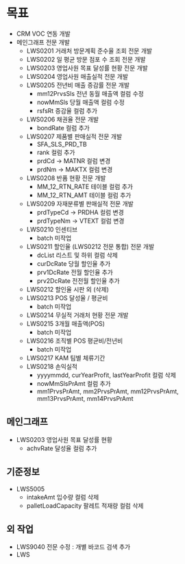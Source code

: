 
# 목표
- CRM VOC 연동 개발
- 메인그래프 전문 개발
	- LWS0201 거래처 방문계획 준수율 조회 전문 개발
	- LWS0202 일 평균 방문 점포 수 조회 전문 개발
	- LWS0203 영업사원 목표 달성률 현황 전문 개발
	- LWS0204 영업사원 매출실적 전문 개발
	- LWS0205 전년비 매출 증감률 전문 개발
		- mm12PrvsSls 전년 동월 매출액 컬럼 수정
		- nowMmSls 당월 매출액 컬럼 수정
		- rsfsRt 증감율 컬럼 추가
	- LWS0206 채권율 전문 개발
		- bondRate 컬럼 추가
	- LWS0207 제품별 판매실적 전문 개발
		- SFA_SLS_PRD_TB
		- rank 컬럼 추가
		- prdCd -> MATNR 컬럼 변경
		- prdNm -> MAKTX 컬럼 변경
	- LWS0208 반품 현황 전문 개발
		- MM_12_RTN_RATE 테이블 컬럼 추가
		- MM_12_RTN_AMT 테이블 컬럼 추가
	- LWS0209 자재분류별 판매실적 전문 개발
		- prdTypeCd -> PRDHA 컬럼 변경
		- prdTypeNm -> VTEXT 컬럼 변경
	- LWS0210 인센티브
		- batch 미작업
	- LWS0211 할인율 (LWS0212 전문 통합) 전문 개발
		- dcList 리스트 및 하위 컬럼 삭제
		- curDcRate 당월 할인율 추가
		- prv1DcRate 전월 할인율 추가
		- prv2DcRate 전전월 할인율 추가
	- LWS0212 할인율 시판 외 (삭제)
	- LWS0213 POS 달성율 / 평균비 
		- batch 미작업
	- LWS0214 무실적 거래처 현황 전문 개발
	- LWS0215 3개월 매출액(POS)
		- batch 미작업
	- LWS0216 조직별 POS 평균비/전년비
		- batch 미작업
	- LWS0217 KAM 팀별 체류기간
	- LWS0218 손익실적
		- yyyymmdd, curYearProfit, lastYearProfit 컬럼 삭제
		- nowMmSlsPrAmt 컬럼 추가
		- mm1PrvsPrAmt, mm2PrvsPrAmt, mm12PrvsPrAmt, mm13PrvsPrAmt, mm14PrvsPrAmt


## 메인그래프
- LWS0203 영업사원 목표 달성률 현황
	- achvRate 달성율 컬럼 추가


## 기준정보
- LWS5005 
	- intakeAmt 입수량 컬럼 삭제
	- palletLoadCapacity 팔레트 적재량 컬럼 삭제


## 외 작업
- LWS9040 전문 수정 : 개별 바코드 검색 추가
- LWS